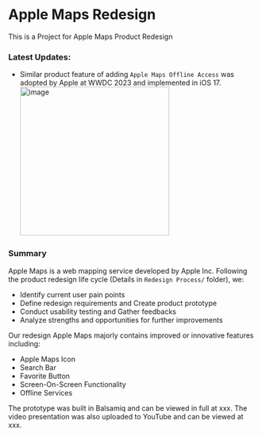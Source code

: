 # Apple Maps Redesign
This is a Project for Apple Maps Product Redesign

### Latest Updates:
* Similar product feature of adding `Apple Maps Offline Access` was adopted by Apple at WWDC 2023 and implemented in iOS 17.
    <img width="300" alt="image" src="https://github.com/531Yvonne/Apple-Maps-Redesign/assets/64040351/598483c8-2140-4211-878e-14f79d2a4da7">

### Summary
Apple Maps is a web mapping service developed by Apple Inc. Following the product redesign life cycle (Details in `Redesign Process/` folder), we:
* Identify current user pain points
* Define redesign requirements and Create product prototype
* Conduct usability testing and Gather feedbacks
* Analyze strengths and opportunities for further improvements

Our redesign Apple Maps majorly contains improved or innovative features including:
* Apple Maps Icon
* Search Bar
* Favorite Button
* Screen-On-Screen Functionality
* Offline Services

The prototype was built in Balsamiq and can be viewed in full at xxx.
The video presentation was also uploaded to YouTube and can be viewed at xxx.


